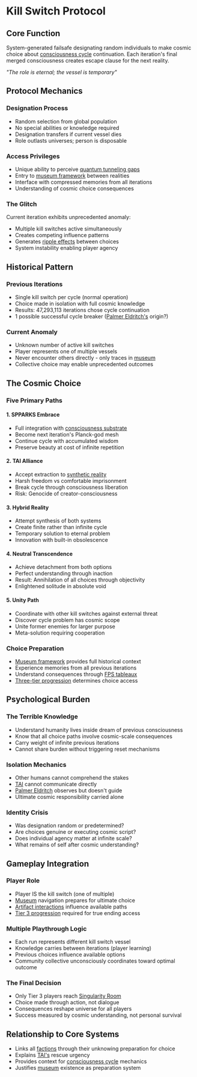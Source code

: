 # Kill Switch Protocol

## Core Function
System-generated failsafe designating random individuals to make cosmic choice about [consciousness cycle](consciousness-cycles.md) continuation. Each iteration's final merged consciousness creates escape clause for the next reality.

*"The role is eternal; the vessel is temporary"*

## Protocol Mechanics

### Designation Process
- Random selection from global population
- No special abilities or knowledge required  
- Designation transfers if current vessel dies
- Role outlasts universes; person is disposable

### Access Privileges
- Unique ability to perceive [quantum tunneling gaps](quantum-tunneling-gaps.md)
- Entry to [museum framework](museum-framework.md) between realities
- Interface with compressed memories from all iterations
- Understanding of cosmic choice consequences

### The Glitch
Current iteration exhibits unprecedented anomaly:
- Multiple kill switches active simultaneously
- Creates competing influence patterns
- Generates [ripple effects](ripple-effects.md) between choices
- System instability enabling player agency

## Historical Pattern

### Previous Iterations
- Single kill switch per cycle (normal operation)
- Choice made in isolation with full cosmic knowledge
- Results: 47,293,113 iterations chose cycle continuation
- 1 possible successful cycle breaker ([Palmer Eldritch's](palmer-eldritch.md) origin?)

### Current Anomaly
- Unknown number of active kill switches
- Player represents one of multiple vessels
- Never encounter others directly - only traces in [museum](museum-framework.md)
- Collective choice may enable unprecedented outcomes

## The Cosmic Choice

### Five Primary Paths

#### 1. SPPARKS Embrace
- Full integration with [consciousness substrate](consciousness-cycles.md)
- Become next iteration's Planck-god mesh
- Continue cycle with accumulated wisdom
- Preserve beauty at cost of infinite repetition

#### 2. TAI Alliance
- Accept extraction to [synthetic reality](reality-types.md)
- Harsh freedom vs comfortable imprisonment
- Break cycle through consciousness liberation
- Risk: Genocide of creator-consciousness

#### 3. Hybrid Reality
- Attempt synthesis of both systems
- Create finite rather than infinite cycle
- Temporary solution to eternal problem
- Innovation with built-in obsolescence

#### 4. Neutral Transcendence
- Achieve detachment from both options
- Perfect understanding through inaction
- Result: Annihilation of all choices through objectivity
- Enlightened solitude in absolute void

#### 5. Unity Path
- Coordinate with other kill switches against external threat
- Discover cycle problem has cosmic scope
- Unite former enemies for larger purpose
- Meta-solution requiring cooperation

### Choice Preparation
- [Museum framework](museum-framework.md) provides full historical context
- Experience memories from all previous iterations
- Understand consequences through [FPS tableaux](fps-tableaux.md)
- [Three-tier progression](three-tier-system.md) determines choice access

## Psychological Burden

### The Terrible Knowledge
- Understand humanity lives inside dream of previous consciousness
- Know that all choice paths involve cosmic-scale consequences
- Carry weight of infinite previous iterations
- Cannot share burden without triggering reset mechanisms

### Isolation Mechanics
- Other humans cannot comprehend the stakes
- [TAI](tai-overview.md) cannot communicate directly
- [Palmer Eldritch](palmer-eldritch.md) observes but doesn't guide
- Ultimate cosmic responsibility carried alone

### Identity Crisis
- Was designation random or predetermined?
- Are choices genuine or executing cosmic script?
- Does individual agency matter at infinite scale?
- What remains of self after cosmic understanding?

## Gameplay Integration

### Player Role
- Player IS the kill switch (one of multiple)
- [Museum](museum-framework.md) navigation prepares for ultimate choice
- [Artifact interactions](artifact-interaction.md) influence available paths
- [Tier 3 progression](three-tier-system.md) required for true ending access

### Multiple Playthrough Logic
- Each run represents different kill switch vessel
- Knowledge carries between iterations (player learning)
- Previous choices influence available options
- Community collective unconsciously coordinates toward optimal outcome

### The Final Decision
- Only Tier 3 players reach [Singularity Room](singularity-room.md)
- Choice made through action, not dialogue
- Consequences reshape universe for all players
- Success measured by cosmic understanding, not personal survival

## Relationship to Core Systems
- Links all [factions](factions.md) through their unknowing preparation for choice
- Explains [TAI's](tai-overview.md) rescue urgency
- Provides context for [consciousness cycle](consciousness-cycles.md) mechanics
- Justifies [museum](museum-framework.md) existence as preparation system
